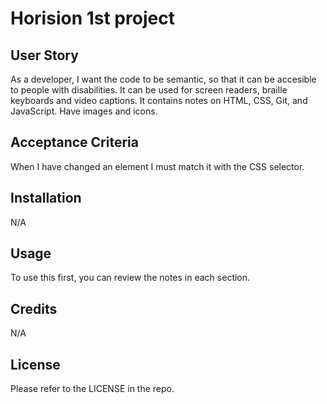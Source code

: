 # Horision 1st project

## User Story
As a developer, I want the code to be semantic, so that it can be accesible to people with disabilities. It can be used for screen readers, braille keyboards and video captions.
It contains notes on HTML, CSS, Git, and JavaScript.
Have images and icons.

## Acceptance Criteria
When I have changed an element I must match it with the CSS selector.

## Installation

N/A

## Usage

To use this first, you can review the notes in each section. 
## Credits

N/A

## License

Please refer to the LICENSE in the repo.
